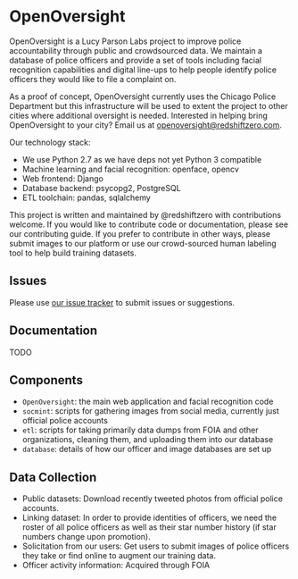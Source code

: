 # OpenOversight

OpenOversight is a Lucy Parson Labs project to improve police accountability through public and crowdsourced data. We maintain a database of police officers and provide a set of tools including facial recognition capabilities and digital line-ups to help people identify police officers they would like to file a complaint on.

As a proof of concept, OpenOversight currently uses the Chicago Police Department but this infrastructure will be used to extent the project to other cities where additional oversight is needed. Interested in helping bring OpenOversight to your city? Email us at openoversight@redshiftzero.com.  

Our technology stack:
 * We use Python 2.7 as we have deps not yet Python 3 compatible 
 * Machine learning and facial recognition: openface, opencv
 * Web frontend: Django
 * Database backend: psycopg2, PostgreSQL
 * ETL toolchain: pandas, sqlalchemy

This project is written and maintained by @redshiftzero with contributions welcome. If you would like to contribute code or documentation, please see our contributing guide. If you prefer to contribute in other ways, please submit images to our platform or use our crowd-sourced human labeling tool to help build training datasets.

## Issues

Please use [our issue tracker](https://github.com/lucyparsons/OpenOversight//issues/new) to submit issues or suggestions. 

## Documentation

TODO

## Components

* `OpenOversight`: the main web application and facial recognition code
* `socmint`: scripts for gathering images from social media, currently just official police accounts
* `etl`: scripts for taking primarily data dumps from FOIA and other organizations, cleaning them, and uploading them into our database 
* `database`: details of how our officer and image databases are set up 

## Data Collection

* Public datasets: Download recently tweeted photos from official police accounts. 
* Linking dataset: In order to provide identities of officers, we need the roster of all police officers as well as their star number history (if star numbers change upon promotion). 
* Solicitation from our users: Get users to submit images of police officers they take or find online to augment our training data.
* Officer activity information: Acquired through FOIA
